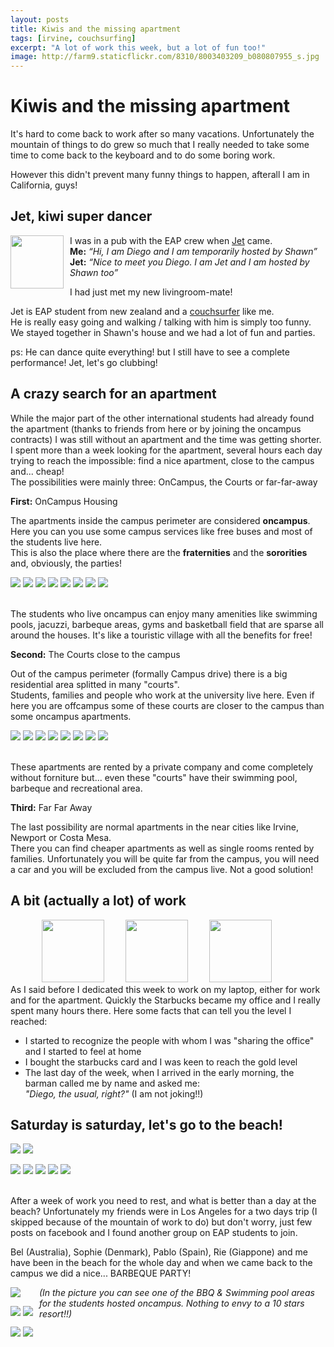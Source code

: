 ```yaml
---
layout: posts
title: Kiwis and the missing apartment
tags: [irvine, couchsurfing]
excerpt: "A lot of work this week, but a lot of fun too!"
image: http://farm9.staticflickr.com/8310/8003403209_b080807955_s.jpg
---
```

Kiwis and the missing apartment 
===============================

It's hard to come back to work after so many vacations. 
Unfortunately the mountain of things to do grew so much that I really needed to take some time to come back to the keyboard and to do some boring work.

However this didn't prevent many funny things to happen, afterall I am in California, guys!

Jet, kiwi super dancer
----------------------

<div class="gallery" style="float: left; margin-right: 10px">
<a href="https://sphotos-a.xx.fbcdn.net/hphotos-ash3/c0.0.403.403/p403x403/557540_3651747853322_1523308196_n.jpg"><img style="width: 85px" src="http://www.ogeidix.com/images/jet.jpg" /></a>
</div>

I was in a pub with the EAP crew when <a href="http://www.couchsurfing.org/people/jet.alabastro/">Jet</a> came.   
**Me:** _“Hi, I am Diego and I am temporarily hosted by Shawn”_       
**Jet:** _“Nice to meet you Diego. I am Jet and I am hosted by Shawn too”_   

I had just met my new livingroom-mate!

Jet is EAP student from new zealand and a <a href="http://www.couchsurfing.org">couchsurfer</a> like me.   
He is really easy going and walking / talking with him is simply too funny.  
We stayed together in Shawn's house and we had a lot of fun and parties.

ps: He can dance quite everything! but I still have to see a complete performance! Jet, let's go clubbing!


A crazy search for an apartment
-------------------------------
While the major part of the other international students had already found the apartment (thanks to friends from here or by joining the oncampus contracts) I was still without an apartment and the time was getting shorter.   
I spent more than a week looking for the apartment, several hours each day trying to reach the impossible: find a nice apartment, close to the campus and... cheap!  
The possibilities were mainly three: OnCampus, the Courts or far-far-away

**First:** OnCampus Housing

The apartments inside the campus perimeter are considered **oncampus**.    
Here you can you use some campus services like free buses and most of the students live here.  
This is also the place where there are the **fraternities** and the **sororities** and, obviously, the parties!

<div class="gallery">
<a href="http://www.flickr.com/photos/ogeidix/8003591438/in/set-72157631551892294"><img src="http://farm9.staticflickr.com/8440/8003591438_e0f99febdb_s.jpg" /></a>
<a href="http://www.flickr.com/photos/ogeidix/8003589929/in/set-72157631551892294"><img src="http://farm9.staticflickr.com/8448/8003589929_a50233a117_s.jpg" /></a>	
<a href="http://www.flickr.com/photos/ogeidix/8003592006/in/set-72157631551892294"><img src="http://farm9.staticflickr.com/8181/8003592006_9d6ed3a85c_s.jpg" /></a>
<a href="http://www.flickr.com/photos/ogeidix/8003591363/in/set-72157631551892294"><img src="http://farm9.staticflickr.com/8037/8003591363_b294d0f4cf_s.jpg" /></a>
<a href="http://www.flickr.com/photos/ogeidix/8003592776/in/set-72157631551892294"><img src="http://farm9.staticflickr.com/8315/8003592776_c9fbc53516_s.jpg" /></a>
<a href="http://www.flickr.com/photos/ogeidix/8003591547/in/set-72157631551892294"><img src="http://farm9.staticflickr.com/8439/8003591547_cc2bbdf790_s.jpg" /></a>
<a href="http://www.flickr.com/photos/ogeidix/8003594361/in/set-72157631551892294"><img src="http://farm9.staticflickr.com/8175/8003594361_5ac43caee7_s.jpg" /></a>
<a href="http://www.flickr.com/photos/ogeidix/8003596412/in/set-72157631551892294"><img src="http://farm9.staticflickr.com/8170/8003596412_ce6f87f5ae_s.jpg" /></a>
<br /><br />
</div>

The students who live oncampus can enjoy many amenities like swimming pools, jacuzzi, barbeque areas, gyms and basketball field that are sparse all around the houses. It's like a touristic village with all the benefits for free!


**Second:** The Courts close to the campus

Out of the campus perimeter (formally Campus drive) there is a big residential area splitted in many "courts".  
Students, families and people who work at the university live here. Even if here you are offcampus some of these courts are closer to the campus than some oncampus apartments.   

<div class="gallery" >
<a href="http://www.flickr.com/photos/ogeidix/8003592342/in/set-72157631551892294"><img src="http://farm9.staticflickr.com/8316/8003592342_1fef64d0e8_s.jpg" /></a>
<a href="http://www.flickr.com/photos/ogeidix/8003592342/in/set-72157631551892294/"><img src="http://farm9.staticflickr.com/8180/8003590823_bac91d2b79_s.jpg" /></a>
<a href="http://www.flickr.com/photos/ogeidix/8003594622/in/set-72157631551892294"><img src="http://farm9.staticflickr.com/8462/8003594622_973b3e636a_s.jpg" /></a>
<a href="http://www.flickr.com/photos/ogeidix/8003594930/in/set-72157631551892294"><img src="http://farm9.staticflickr.com/8030/8003594930_dd0882ed97_s.jpg" /></a>
<a href="http://www.flickr.com/photos/ogeidix/8003595478/in/set-72157631551892294/"><img src="http://farm9.staticflickr.com/8031/8003595136_a658d50981_s.jpg" /></a>
<a href="http://www.flickr.com/photos/ogeidix/8003595792/in/set-72157631551892294/"><img src="http://farm9.staticflickr.com/8450/8003595792_06572f909b_s.jpg" /></a>
<a href="http://www.flickr.com/photos/ogeidix/8003593828/in/set-72157631551892294"><img src="http://farm9.staticflickr.com/8442/8003593828_2a9580c1b1_s.jpg" /></a>
<a href="http://www.flickr.com/photos/ogeidix/8003592391/in/set-72157631551892294"><img src="http://farm9.staticflickr.com/8459/8003592391_3052244331_s.jpg" /></a>
<br /><br />
</div>

These apartments are rented by a private company and come completely without forniture but... even these "courts" have their swimming pool, barbeque and recreational area. 

**Third:** Far Far Away

The last possibility are normal apartments in the near cities like Irvine, Newport or Costa Mesa.   
There you can find cheaper apartments as well as single rooms rented by families.   Unfortunately you will be quite far from the campus, you will need a car and you will be excluded from the campus live.   Not a good solution!


A bit (actually a lot) of work
------------------------------
<div class="gallery" style="margin-left: 50px">
<a href="http://www.flickr.com/photos/ogeidix/8003405172/in/set-72157631551892294"><img src="http://farm9.staticflickr.com/8321/8003405172_97ba23d80d_n.jpg" style="height: 100px; margin-right: 30px"/></a>
<a href="http://www.flickr.com/photos/ogeidix/8003712567/in/set-72157631551892294"><img src="http://farm9.staticflickr.com/8307/8003712567_f7a379794a_n.jpg" style="height: 100px; margin-right: 30px"/></a>
<a href="http://www.flickr.com/photos/ogeidix/8003714734/in/set-72157631551892294"><img src="http://farm9.staticflickr.com/8316/8003714734_aa5247f03e_n.jpg" style="height: 100px; margin-right: 30px"/></a>
</div>
As I said before I dedicated this week to work on my laptop, either for work and for the apartment.   
Quickly the Starbucks became my office and I really spent many hours there.
Here some facts that can tell you the level I reached:

* I started to recognize the people with whom I was "sharing the office" and I started to feel at home
* I bought the starbucks card and I was keen to reach the gold level
* The last day of the week, when I arrived in the early morning, the barman called me by name and asked me:   
_"Diego, the usual, right?"_ (I am not joking!!)


Saturday is saturday, let's go to the beach!
---------------------------------------------
<div class="gallery">
<a href="http://www.flickr.com/photos/ogeidix/8003405528/in/set-72157631551892294"><img src="http://farm9.staticflickr.com/8295/8003405528_04dbf7e936_s.jpg" /></a>
<a href="http://www.flickr.com/photos/ogeidix/8003403209/in/set-72157631551892294"><img src="http://farm9.staticflickr.com/8310/8003403209_b080807955_s.jpg" /></a>

<a href="http://www.flickr.com/photos/ogeidix/8003406226/in/set-72157631551892294"><img src="http://farm9.staticflickr.com/8305/8003406226_62821180da_s.jpg" /></a>
<a href="http://www.flickr.com/photos/ogeidix/8003403815/in/set-72157631551892294"><img src="http://farm9.staticflickr.com/8451/8003403815_a73ca4ca52_s.jpg" /></a>
<a href="http://www.flickr.com/photos/ogeidix/8003404177/in/set-72157631551892294"><img src="http://farm9.staticflickr.com/8318/8003404177_b4428e6999_s.jpg" /></a>
<a href="http://www.flickr.com/photos/ogeidix/8003404441/in/set-72157631551892294"><img src="http://farm9.staticflickr.com/8439/8003404441_0085908d4e_s.jpg" /></a>
<a href="http://www.flickr.com/photos/ogeidix/8003407408/in/set-72157631551892294"><img src="http://farm9.staticflickr.com/8172/8003407408_225da304ac_s.jpg" /></a>
<br /><br /></div>

After a week of work you need to rest, and what is better than a day at the beach?
Unfortunately my friends were in Los Angeles for a two days trip (I skipped because of the mountain of work to do) but don't worry, just few posts on facebook and I found another group on EAP students to join.

Bel (Australia), Sophie (Denmark), Pablo (Spain), Rie (Giappone) and me have been in the beach for the whole day and when we came back to the campus we did a nice... BARBEQUE PARTY!

<div  class="gallery" style="float:left; margin-right: 10px">
<a href="http://www.flickr.com/photos/ogeidix/8003407742/in/set-72157631551892294"><img src="http://farm9.staticflickr.com/8452/8003407742_ed5502afdb_s.jpg" /></a>


<a href="http://www.flickr.com/photos/ogeidix/8003408040/in/set-72157631551892294"><img src="http://farm9.staticflickr.com/8462/8003408040_340cd723bd_s.jpg" /></a>
<a href="http://www.flickr.com/photos/ogeidix/8003408878/in/set-72157631551892294"><img src="http://farm9.staticflickr.com/8446/8003408878_3032b80cd5_s.jpg" /></a>

<a href="http://www.flickr.com/photos/ogeidix/8003409088/in/set-72157631551892294"><img src="http://farm9.staticflickr.com/8040/8003409088_c50b2851a1_s.jpg" /></a>
<a href="http://www.flickr.com/photos/ogeidix/8003406923/in/set-72157631551892294"><img src="http://farm9.staticflickr.com/8299/8003406923_11f90bd114_s.jpg" /></a>
</div>

_(In the picture you can see one of the BBQ & Swimming pool areas for the students hosted oncampus.
Nothing to envy to a 10 stars resort!!)_
<br /><br />